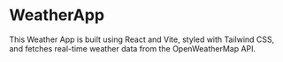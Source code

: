 # WeatherApp
This Weather App is built using React and Vite, styled with Tailwind CSS, and fetches real-time weather data from the OpenWeatherMap API.
